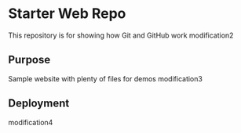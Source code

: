 # Starter Web Repo

This repository is for showing how Git and GitHub work
modification2
## Purpose

Sample website with plenty of files for demos
modification3

## Deployment
modification4